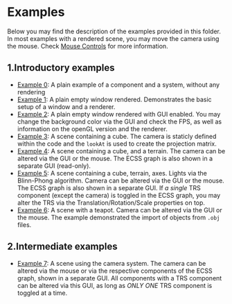 # Examples

Below you may find the description of the examples provided in this folder. In most examples with a rendered scene, 
you may move the camera using the mouse. Check [Mouse Controls](#mouse-controls) for more information.

## 1.Introductory examples

  * [Example 0](./1.Introductory/example_0_ComponentSystem.py): A plain example of a component and a system, without any rendering
  * [Example 1](./1.Introductory/example_1_empty_window.py): A plain empty window rendered. Demonstrates the basic setup of a window and a renderer.
  * [Example 2](./1.Introductory/example_2_empty_window_with_GUI.py): A plain empty window rendered with GUI enabled. You may change the background color via the GUI and check the FPS, as well as information on the openGL version and the renderer.
  * [Example 3](./1.Introductory/example_3_cube_lookAt.py): A scene containing a cube. The camera is staticly defined within the code and the `lookAt` is used to create the projection matrix. 
  * [Example 4](./1.Introductory/example_4_cube_axes_terrain.py): A scene containing a cube, and a terrain. 
  The camera can be altered via the GUI or the mouse. The ECSS graph is also shown in a separate GUI (read-only).
  * [Example 5](./1.Introductory/example_5_lights_cube.py): A scene containing a cube, terrain, axes. Lights via 
  the Blinn-Phong algorithm. Camera can be altered via the GUI or the mouse. The ECSS graph is also shown in a separate GUI. 
  If *a single* TRS component (except the camera) is toggled in the ECSS graph, you may alter the TRS via the Translation/Rotation/Scale properties on top.
  * [Example 6](./1.Introductory/example_6_import_objects.py): A scene with a teapot. Camera can be altered via the GUI or the mouse. The example demonstrated the import of objects from `.obj` files.
  
## 2.Intermediate examples

  * [Example 7](./2.Intermediate/example_7_cameraSystem.py): A scene using the camera system. The camera can be altered via the mouse or via the respective components of the ECSS graph, shown in a separate GUI. All components with a TRS component can be altered via this GUI, as long as *ONLY ONE* TRS component is toggled at a time.
  * [Example 8](./2.Intermediate/example_8_textures.py) A scene with a textured cube. The camera can be altered via the mouse or the GUI. A read-only GUI shows the ECSS graph.
  * [Example 9](./2.Intermediate/example_9_textures_with_lights.py) A scene with a textured cube and lights. The camera can be altered via the mouse or the main GUI. The ECSS graph allows manipulation of one TRS component at a time (not the camera's though); if line 230 is commented out instead of line 232, manipulating the cube via the GUI will also be enabled.
  * [Example 10](./2.Intermediate/example_10_cube_mapping.py) A scene with textured cube and a cubemap texture. The camera can be altered via the mouse or the main GUI.  

## 3.Advanced examples

  * [Example 11](./3.Advanced/example_11_universal_importer_advanced_lighting.py) A scene with a complex model 
  imported. Demonstrates the ability to load complex `.obj` files.
  * [Example 12](./3.Advanced/example_12_usd_scene.py) A scene with a GUI that allows to import a [USD](https://openusd.org/release/index.html) file. Upon loading the demo usd, three cubes shall appear.
  * [Example 13](./3.Advanced/example_13_proper_resize.py) A window that is properly resized, resetting the 
  projection matrix, on each frame, based on the window aspect. 
  * [Example 14](./3.Advanced/example_14_ECS_behavior.py) An example demonstrating how behavior can be embedded. Using the InsertAction or RemoveAction, we may check if a component got close or far away respectively from another designated component. In this example, if you translate the RemoveCube away from the terrain, you will complete the RemoveAction. To complete the InsertAction, you may translate the InsertCube close to the terrain.


## 4.Experimental examples

Note that some of the Experimental examples may require the installation of additional packages, especially the ones
involving Machine/Deep learning (e.g. PyTorch, PyTorch Geometric, etc.). The following commands may be used to install them

```
pip install matplotlib torch
pip install pyg_lib torch_scatter torch_sparse torch_cluster torch_spline_conv torch_geometric  --find-links https://data.pyg.org/whl/torch-1.12.0+cpu.html
```

Some examples require a CUDA enabled Windows machine to run them. 


## Mouse Controls <a name="mouse-controls"></a>

If camera movement is enabled then you can change the camera settings as follows:

  * Right mouse button changes the camera position.
  * Ctrl + Right mouse button zooms in and out.
  * Shift + Right mouse button changes the target location.
